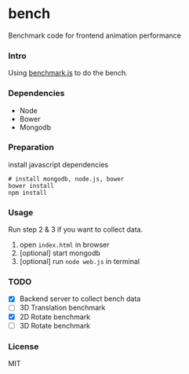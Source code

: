 bench
=====

Benchmark code for frontend animation performance

### Intro

Using [benchmark.js](https://github.com/bestiejs/benchmark.js) to do the bench.

### Dependencies

* Node
* Bower
* Mongodb

### Preparation

install javascript dependencies
```shell
# install mongodb, node.js, bower
bower install 
npm install
```

### Usage

Run step 2 & 3 if you want to collect data.

1. open `index.html` in browser
2. [optional] start mongodb
3. [optional] run `node web.js` in terminal

### TODO

- [X] Backend server to collect bench data
- [ ] 3D Translation benchmark
- [X] 2D Rotate benchmark
- [ ] 3D Rotate benchmark

### License

MIT
